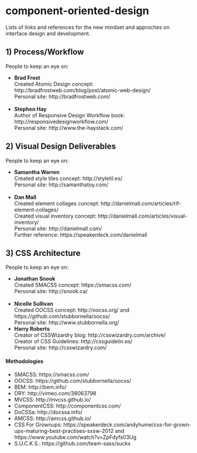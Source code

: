 component-oriented-design
=========================

Lists of links and references for the new mindset and approches on interface design and development.


<section>
<h2>1) Process/Workflow</h2>
<p>People to keep an eye on:</p>
<ul>
<li>
<b>Brad Frost</b><br/>
Created Atomic Design concept: http://bradfrostweb.com/blog/post/atomic-web-design/<br/>
Personal site: http://bradfrostweb.com/
</li>
<br/>
<li>
<b>Stephen Hay</b><br/>
Author of Responsive Design Workflow book: http://responsivedesignworkflow.com/<br/>
Personal site: http://www.the-haystack.com/
</li>
</ul>
</section>

<section>
<h2>2) Visual Design Deliverables</h2>
<p>People to keep an eye on:</p>
<ul>
<li>
<b>Samantha Warren</b><br/>
Created style tiles concept: http://styletil.es/<br/>
Personal site: http://samanthatoy.com/
</li>
<br/>
<li>
<b>Dan Mall</b><br/>
Created element collages concept: http://danielmall.com/articles/rif-element-collages/<br/>
Created visual inventory concept: http://danielmall.com/articles/visual-inventory/<br/>
Personal site: http://danielmall.com/<br/>
Further reference: https://speakerdeck.com/danielmall<br/>
</li>
</ul>
</section>


<section>
<h2>3) CSS Architecture</h2>
<p>People to keep an eye on:</p>
<ul>
<li>
<b>Jonathan Snook</b><br/>
Created SMACSS concept: https://smacss.com/<br/>
Personal site: http://snook.ca/
</li>
<br/>
<li>
<b>Nicolle Sullivan</b><br/>
Created OOCSS concept: http://oocss.org/ and https://github.com/stubbornella/oocss/<br/>
Personal site: http://www.stubbornella.org/<br/>
</li>
<li>
<b>Harry Roberts</b><br/>
Creator of CSSWizardry blog: http://csswizardry.com/archive/<br/>
Creator of CSS Guidelines: http://cssguidelin.es/<br/>
Personal site: http://csswizardry.com/
</li>
</ul>

<h4>Methodologies</h4>
<ul>
<li>SMACSS: https://smacss.com/</li>
<li>OOCSS: https://github.com/stubbornella/oocss/</li>
<li>BEM: http://bem.info/</li>
<li>DRY: http://vimeo.com/38063798</li>
<li>MVCSS: http://mvcss.github.io/</li>
<li>ComponentCSS: http://componentcss.com/</li>
<li>DoCSSa: http://docssa.info/</li>
<li>AMCSS: http://amcss.github.io/</li>
<li>CSS For Grownups: https://speakerdeck.com/andyhume/css-for-grown-ups-maturing-best-practises-sxsw-2012 and https://www.youtube.com/watch?v=ZpFdyfs03Ug</li>
<li>S.U.C.K.S.: https://github.com/team-sass/sucks</li>
</ul>
</section>
